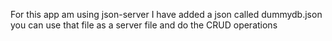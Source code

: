 For this app am using json-server
I have added a json called dummydb.json you can use that file as a server file and do the CRUD operations
